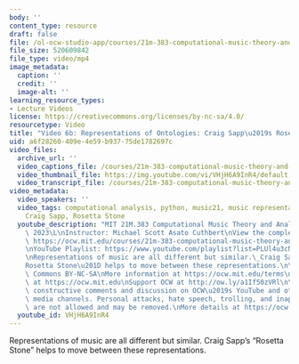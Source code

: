```yaml
---
body: ''
content_type: resource
draft: false
file: /ol-ocw-studio-app/courses/21m-383-computational-music-theory-and-analysis-spring-2023/21m283_video_6b_360p_16_9.mp4
file_size: 520609842
file_type: video/mp4
image_metadata:
  caption: ''
  credit: ''
  image-alt: ''
learning_resource_types:
- Lecture Videos
license: https://creativecommons.org/licenses/by-nc-sa/4.0/
resourcetype: Video
title: "Video 6b: Representations of Ontologies: Craig Sapp\u2019s Rosetta Stone"
uid: a6f28260-409e-4e59-b937-75de1782697c
video_files:
  archive_url: ''
  video_captions_file: /courses/21m-383-computational-music-theory-and-analysis-spring-2023/1BXTyoUaq-3jFuCspqOg22XTiBrjrZyGf_transcript.webvtt
  video_thumbnail_file: https://img.youtube.com/vi/VHjH6A9InR4/default.jpg
  video_transcript_file: /courses/21m-383-computational-music-theory-and-analysis-spring-2023/1BXTyoUaq-3jFuCspqOg22XTiBrjrZyGf_transcript.pdf
video_metadata:
  video_speakers: ''
  video_tags: computational analysis, python, music21, music representation, scores,
    Craig Sapp, Rosetta Stone
  youtube_description: "MIT 21M.383 Computational Music Theory and Analysis Spring\
    \ 2023\L\nInstructor: Michael Scott Asato Cuthbert\nView the complete course:\
    \ https://ocw.mit.edu/courses/21m-383-computational-music-theory-and-analysis-spring-2023/\L\
    \nYouTube Playlist: https://www.youtube.com/playlist?list=PLUl4u3cNGP62vSB2sI0W8lQFKsmS2-A6R\n\
    \nRepresentations of music are all different but similar.\_Craig Sapp\u2019s \u201C\
    Rosetta Stone\u201D helps to move between these representations.\n\nLicense: Creative\
    \ Commons BY-NC-SA\nMore information at https://ocw.mit.edu/terms\nMore courses\
    \ at https://ocw.mit.edu\nSupport OCW at http://ow.ly/a1If50zVRl\n\nWe encourage\
    \ constructive comments and discussion on OCW\u2019s YouTube and other social\
    \ media channels. Personal attacks, hate speech, trolling, and inappropriate comments\
    \ are not allowed and may be removed.\nMore details at https://ocw.mit.edu/comments."
  youtube_id: VHjH6A9InR4
---
```

Representations of music are all different but similar. Craig Sapp’s “Rosetta Stone” helps to move between these representations.